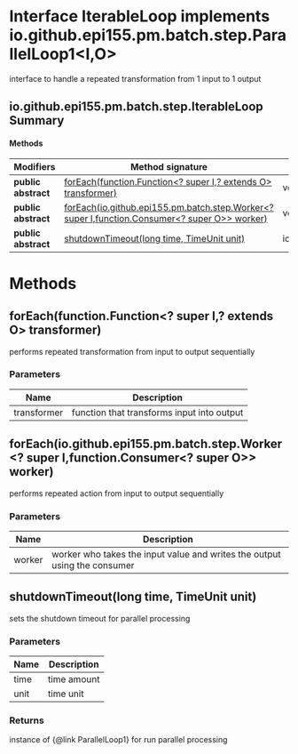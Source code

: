 Interface IterableLoop implements io.github.epi155.pm.batch.step.ParallelLoop1<I,O>
===================================================================================
interface to handle a repeated transformation from 1 input to 1 output

io.github.epi155.pm.batch.step.IterableLoop Summary
-------
#### Methods
| Modifiers           | Method signature                                                                                                                                                                   | Return type                                       |
| ------------------- | ---------------------------------------------------------------------------------------------------------------------------------------------------------------------------------- | ------------------------------------------------- |
| **public abstract** | [forEach(function.Function<? super I,? extends O> transformer)](#foreachfunctionfunction?-super-i-?-extends-o-transformer)                                                         | void                                              |
| **public abstract** | [forEach(io.github.epi155.pm.batch.step.Worker<? super I,function.Consumer<? super O>> worker)](#foreachiogithubepi155pmbatchstepworker?-super-i-functionconsumer?-super-o-worker) | void                                              |
| **public abstract** | [shutdownTimeout(long time, TimeUnit unit)](#shutdowntimeoutlong-time-timeunit-unit)                                                                                               | io.github.epi155.pm.batch.step.ParallelLoop1<I,O> |

Methods
=======
forEach(function.Function<? super I,? extends O> transformer)
-------------------------------------------------------------
performs repeated transformation from input to output sequentially

### Parameters

| Name        | Description                                |
| ----------- | ------------------------------------------ |
| transformer | function that transforms input into output |


forEach(io.github.epi155.pm.batch.step.Worker<? super I,function.Consumer<? super O>> worker)
---------------------------------------------------------------------------------------------
performs repeated action from input to output sequentially

### Parameters

| Name   | Description                                                               |
| ------ | ------------------------------------------------------------------------- |
| worker | worker who takes the input value and writes the output using the consumer |


shutdownTimeout(long time, TimeUnit unit)
-----------------------------------------
sets the shutdown timeout for parallel processing

### Parameters

| Name | Description |
| ---- | ----------- |
| time | time amount |
| unit | time unit   |

### Returns

instance of {@link ParallelLoop1} for run parallel processing


